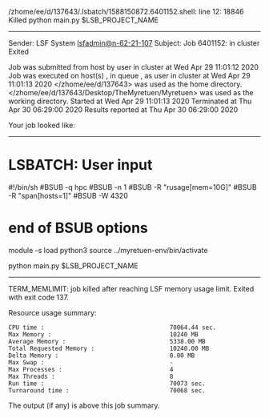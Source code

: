 /zhome/ee/d/137643/.lsbatch/1588150872.6401152.shell: line 12: 18846 Killed                  python main.py $LSB_PROJECT_NAME

------------------------------------------------------------
Sender: LSF System <lsfadmin@n-62-21-107>
Subject: Job 6401152: <NNAgent5NN-Selfplay-100-random> in cluster <dcc> Exited

Job <NNAgent5NN-Selfplay-100-random> was submitted from host <n-62-27-20> by user <s183905> in cluster <dcc> at Wed Apr 29 11:01:12 2020
Job was executed on host(s) <n-62-21-107>, in queue <hpc>, as user <s183905> in cluster <dcc> at Wed Apr 29 11:01:13 2020
</zhome/ee/d/137643> was used as the home directory.
</zhome/ee/d/137643/Desktop/TheMyretuen/Myretuen> was used as the working directory.
Started at Wed Apr 29 11:01:13 2020
Terminated at Thu Apr 30 06:29:00 2020
Results reported at Thu Apr 30 06:29:00 2020

Your job looked like:

------------------------------------------------------------
# LSBATCH: User input
#!/bin/sh
#BSUB -q hpc
#BSUB -n 1
#BSUB -R "rusage[mem=10G]"
#BSUB -R "span[hosts=1]"
#BSUB -W 4320
# end of BSUB options

module -s load python3
source ../myretuen-env/bin/activate

python main.py $LSB_PROJECT_NAME


------------------------------------------------------------

TERM_MEMLIMIT: job killed after reaching LSF memory usage limit.
Exited with exit code 137.

Resource usage summary:

    CPU time :                                   70064.44 sec.
    Max Memory :                                 10240 MB
    Average Memory :                             5338.00 MB
    Total Requested Memory :                     10240.00 MB
    Delta Memory :                               0.00 MB
    Max Swap :                                   -
    Max Processes :                              4
    Max Threads :                                8
    Run time :                                   70073 sec.
    Turnaround time :                            70068 sec.

The output (if any) is above this job summary.

